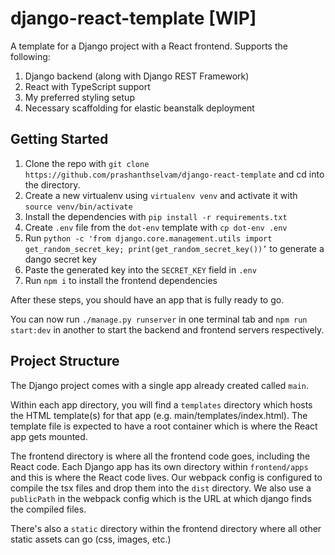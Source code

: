 # django-react-template [WIP]

A template for a Django project with a React frontend. Supports the following:
1. Django backend (along with Django REST Framework)
2. React with TypeScript support
3. My preferred styling setup
4. Necessary scaffolding for elastic beanstalk deployment

## Getting Started

1. Clone the repo with `git clone https://github.com/prashanthselvam/django-react-template` and cd into the directory.
2. Create a new virtualenv using `virtualenv venv` and activate it with `source venv/bin/activate`
3. Install the dependencies with `pip install -r requirements.txt`
4. Create `.env` file from the `dot-env` template with `cp dot-env .env`
5. Run `python -c 'from django.core.management.utils import get_random_secret_key; print(get_random_secret_key())’` to generate a dango secret key
6. Paste the generated key into the `SECRET_KEY` field in `.env`
7. Run `npm i` to install the frontend dependencies

After these steps, you should have an app that is fully ready to go. 

You can now run `./manage.py runserver` in one terminal tab and `npm run start:dev` in another to start the backend and frontend servers respectively.

## Project Structure

The Django project comes with a single app already created called `main`.

Within each app directory, you will find a `templates` directory which
hosts the HTML template(s) for that app (e.g. main/templates/index.html).
The template file is expected to have a root container which is where the
React app gets mounted.

The frontend directory is where all the frontend code goes, including the
React code. Each Django app has its own directory within `frontend/apps`
and this is where the React code lives. Our webpack config is configured
to compile the tsx files and drop them into the `dist` directory. We also
use a `publicPath` in the webpack config which is the URL at which django
finds the compiled files.


There's also a `static` directory
within the frontend directory where all other static assets can go (css,
images, etc.)
